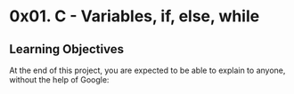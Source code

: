 # 0x01. C - Variables, if, else, while
## Learning Objectives
At the end of this project, you are expected to be able to explain to anyone, without the help of Google:
